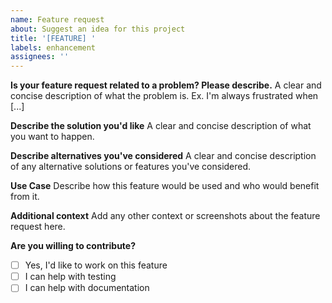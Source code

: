 ```yaml
---
name: Feature request
about: Suggest an idea for this project
title: '[FEATURE] '
labels: enhancement
assignees: ''
---
```


**Is your feature request related to a problem? Please describe.**
A clear and concise description of what the problem is. Ex. I'm always frustrated when [...]

**Describe the solution you'd like**
A clear and concise description of what you want to happen.

**Describe alternatives you've considered**
A clear and concise description of any alternative solutions or features you've considered.

**Use Case**
Describe how this feature would be used and who would benefit from it.

**Additional context**
Add any other context or screenshots about the feature request here.

**Are you willing to contribute?**
- [ ] Yes, I'd like to work on this feature
- [ ] I can help with testing
- [ ] I can help with documentation
